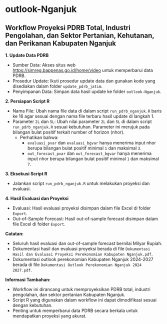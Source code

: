 # outlook-Nganjuk
## Workflow Proyeksi PDRB Total, Industri Pengolahan, dan Sektor Pertanian, Kehutanan, dan Perikanan Kabupaten Nganjuk

**1. Update Data PDRB**
+ Sumber Data: Akses situs web https://simreg.bappenas.go.id/home/video untuk memperbarui data PDRB.
+ Prosedur Update: Ikuti prosedur update data dan gunakan kode yang disediakan dalam folder `update_pdrb_jatim`.
+ Penyimpanan Data: Simpan data hasil update ke folder `outlook-Nganjuk`.

**2. Persiapan Script R**
+ Nama File: Ubah nama file data di dalam script `run_pdrb_nganjuk.R` baris ke 16 agar sesuai dengan nama file terbaru hasil update di langkah 1.
+ Parameter `2L` dan `5L`: Ubah nilai parameter `2L` dan `5L` di dalam script `run_pdrb_nganjuk.R` sesuai kebutuhan. Parameter ini merujuk pada bilangan bulat positif terkait number of horizon (nhor).
  + Perhatikan bahwa:
    + `evaluasi_pvar` dan `evaluasi_bgvar` hanya menerima input nhor berupa bilangan bulat positif minimal `1` dan maksimal `3`.
    + `out_forecast_pvar` dan `out_forecast_bgvar` hanya menerima input nhor berupa bilangan bulat positif minimal `1` dan maksimal `7`.

**3. Eksekusi Script R**
+ Jalankan script `run_pdrb_nganjuk.R` untuk melakukan proyeksi dan evaluasi.

**4. Hasil Evaluasi dan Proyeksi**
+ Evaluasi: Hasil evaluasi proyeksi disimpan dalam file Excel di folder `Export`.
+ Out-of-Sample Forecast: Hasil out-of-sample forecast disimpan dalam file Excel di folder `Export`.

**Catatan:**
+ Seluruh hasil evaluasi dan out-of-sample forecast bernilai Milyar Rupiah.
+ Dokumentasi hasil dan evaluasi proyeksi berada di file `Dokumentasi Hasil dan Evaluasi Proyeksi Perekonomian Kabupaten Nganjuk.pdf`.
+ Dokumentasi outlook perekonomian Kabupaten Nganjuk 2024-2027 berada di file `Dokumentasi Outlook Perekonomian Nganjuk 2024 2027.pdf`.

**Informasi Tambahan:**
+ Workflow ini dirancang untuk memproyeksikan PDRB total, industri pengolahan, dan sektor pertanian Kabupaten Nganjuk.
+ Script R yang digunakan dalam workflow ini dapat dimodifikasi sesuai dengan kebutuhan.
+ Penting untuk memperbarui data PDRB secara berkala untuk mendapatkan proyeksi yang akurat.
